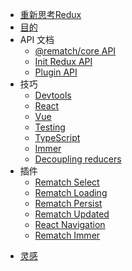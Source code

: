- [重新思考Redux](/lang/zh-cn/README.md)
- [目的](/lang/zh-cn/mu-de.md)
- API 文档
  * [@rematch/core API](/lang/zh-cn/api-wen-dang/rematch-core-api.md)
  * [Init Redux API](/lang/zh-cn/api-wen-dang/init-redux-api.md)
  * [Plugin API](/lang/zh-cn/api-wen-dang/plugin-api.md)
- 技巧
  * [Devtools](/lang/zh-cn/ji-qiao/untitled.md)
  * [React](/lang/zh-cn/ji-qiao/react.md)
  * [Vue](/lang/zh-cn/ji-qiao/vue.md)
  * [Testing](/lang/zh-cn/ji-qiao/testing.md)
  * [TypeScript](/lang/zh-cn/ji-qiao/typescript.md)
  * [Immer](/lang/zh-cn/ji-qiao/immer.md)
  * [Decoupling reducers](/lang/zh-cn/ji-qiao/untitled-1.md)
- 插件
  * [Rematch Select](/lang/zh-cn/cha-jian/untitled.md)
  * [Rematch Loading](/lang/zh-cn/cha-jian/rematch-loading.md)
  * [Rematch Persist](/lang/zh-cn/cha-jian/rematch-persist.md)
  * [Rematch Updated](/lang/zh-cn/cha-jian/rematch-updated.md)
  * [React Navigation](/lang/zh-cn/cha-jian/react-navigation.md)
  * [Rematch Immer](/lang/zh-cn/cha-jian/rematch-immer.md)
* [灵感](/lang/zh-cn/ling-gan.md)

